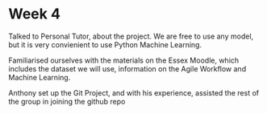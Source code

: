 # Week 4

Talked to Personal Tutor, about the project. We are free to use any model, but it is very convienient to use
Python Machine Learning.

Familiarised ourselves with the materials on the Essex Moodle, which includes the dataset we will use, information
on the Agile Workflow and Machine Learning.

Anthony set up the Git Project, and with his experience, assisted the rest of the group in joining the github repo
